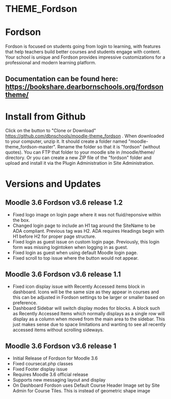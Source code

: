 THEME_Fordson
===========

# Fordson

Fordson is focused on students going from login to learning, with features that help teachers build better courses and students engage with content. Your school is unique and Fordson provides impressive customizations for a professional and modern learning platform. 

## Documentation can be found here: https://bookshare.dearbornschools.org/fordsontheme/

# Install from Github
Click on the button to "Clone or Download" https://github.com/dbnschools/moodle-theme_fordson . When downloaded to your computer, unzip it. It should create a folder named "moodle-theme_fordson-master". Rename the folder so that it is "fordson" (without quotes). You can FTP that folder to your moodle site in /moodle/theme/ directory. Or you can create a new ZIP file of the "fordson" folder and upload and install it via the Plugin Administration in Site Administration.


# Versions and Updates

## Moodle 3.6 Fordson v3.6 release 1.2
* Fixed logo image on login page where it was not fluid/reponsive within the box.
* Changed login page to include an H1 tag around the SiteName to be ADA compliant.  Previous tag was H2.  ADA requires Headings begin with H1 before H2 for proper page structure.
* Fixed login as guest issue on custom login page.  Previously, this login form was missing logintoken when logging in as guest.
* Fixed login as guest when using default Moodle login page.
* Fixed scroll to top issue where the button would not appear.

## Moodle 3.6 Fordson v3.6 release 1.1
* Fixed icon display issue with Recently Accessed items block in dashboard.  Icons will be the same size as they appear in courses and this can be adjusted in Fordson settings to be larger or smaller based on preference.
* Dashboard Sidebar will switch display modes for blocks.  A block such as Recently Accessed Items which normally displays as a single row will display as a column when moved from the main area to the sidebar.  This just makes sense due to space limitations and wanting to see all recently accessed items without scrolling sideways.

## Moodle 3.6 Fordson v3.6 release 1
* Initial Release of Fordson for Moodle 3.6
* Fixed coursecat.php classes
* Fixed Footer display issue
* Requires Moodle 3.6 official release
* Supports new messaging layout and display
* On Dashboard Fordson uses Default Course Header Image set by Site Admin for Course Tiles.  This is instead of geometric shape image